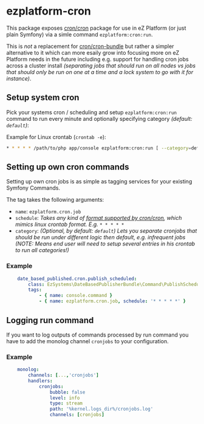 # ezplatform-cron


This package exposes [cron/cron](https://github.com/Cron/Cron) package for use in eZ Platform (or just plain Symfony) via a simle command
`ezplatform:cron:run`.

This is *not* a replacement for [cron/cron-bundle](https://github.com/Cron/Symfony-Bundle) but rather a simpler alternative to it which can more esaily grow into focusing more on eZ Platform needs in the future including e.g. support for handling cron jobs across a cluster install _(separating jobs that should run on all nodes vs jobs that should only be run on one at a time and a lock system to go with it for instance)_.



## Setup system cron

Pick your systems cron / scheduling and setup `ezplatform:cron:run` command to run every minute and optionally specifying category _(default: `default`)_:

Example for Linux crontab (`crontab -e`):
```bash
* * * * * /path/to/php app/console ezplatform:cron:run [ --category=default] >/dev/null 2>&1
```
    


## Setting up own cron commands


Setting up own cron jobs is as simple as tagging services for your existing Symfony Commands.

The tag takes the following arguments:
- `name`: `ezplatform.cron.job`
- `schedule`: _Takes any kind of [format supported by cron/cron](https://github.com/Cron/Cron#crontab-syntax), which mimics linux crontab format. E.g. `* * * * *`_
- `category`: _(Optional, by default: `default`) Lets you separate cronjobs that should be run under different logic then default, e.g. infrequent jobs (NOTE: Means end user will need to setup several entries in his crontab to run all categories!)_


### Example

```yml
    date_based_published.cron.publish_scheduled:
        class: EzSystems\DateBasedPublisherBundle\Command\PublishScheduledCommand
        tags:
            - { name: console.command }
            - { name: ezplatform.cron.job, schedule: '* * * * *' }
```

## Logging run command
If you want to log outputs of commands processed by run command you have to add the monolog channel `cronjobs` to your configuration.

### Example
```yml
    monolog:
        channels: [...,'cronjobs']
        handlers:    
            cronjobs:
                bubble: false
                level: info
                type: stream
                path: '%kernel.logs_dir%/cronjobs.log'
                channels: [cronjobs]
```
